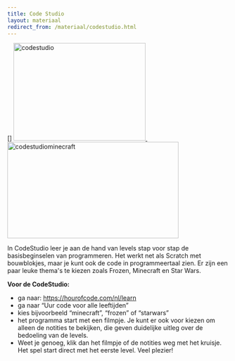 ```yaml
---
title: Code Studio
layout: materiaal
redirect_from: /materiaal/codestudio.html
---
```


[![]()]
<a href="http://www.coderdojo-arnhem.nl/wp-content/uploads/2016/05/codestudio.jpg" rel="attachment wp-att-355"><img class="alignnone size-medium wp-image-355" src="http://www.coderdojo-arnhem.nl/wp-content/uploads/2016/05/codestudio-300x222.jpg" alt="codestudio" width="300" height="222" /></a><a href="http://www.coderdojo-arnhem.nl/wp-content/uploads/2017/01/codestudiominecraft.jpg" rel="attachment wp-att-434"> </a><a href="http://www.coderdojo-arnhem.nl/wp-content/uploads/2017/01/codestudiominecraft.jpg" rel="attachment wp-att-434"><img class="alignnone wp-image-434" src="http://www.coderdojo-arnhem.nl/wp-content/uploads/2017/01/codestudiominecraft-300x169.jpg" alt="codestudiominecraft" width="389" height="219" /></a>

In CodeStudio leer je aan de hand van levels stap voor stap de basisbeginselen van programmeren. Het werkt net als Scratch met bouwblokjes, maar je kunt ook de code in programmeertaal zien. Er zijn een paar leuke thema's te kiezen zoals Frozen, Minecraft en Star Wars.

<strong>Voor de CodeStudio:</strong>
<ul>
	<li>ga naar: <a href="https://hourofcode.com/nl/learn/">https://hourofcode.com/nl/learn</a></li>
	<li>ga naar “Uur code voor alle leeftijden”</li>
	<li>kies bijvoorbeeld “minecraft”, “frozen” of “starwars”</li>
	<li>het programma start met een filmpje. Je kunt er ook voor kiezen om alleen de notities te bekijken, die geven duidelijke uitleg over de bedoeling van de levels.</li>
	<li>Weet je genoeg, klik dan het filmpje of de notities weg met het kruisje. Het spel start direct met het eerste level. Veel plezier!</li>
</ul>